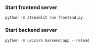 

### Start frontend server

```
python -m streamlit run frontend.py
```


### Start backend server

```
python -m uvicorn backend:app --reload
```
